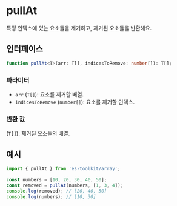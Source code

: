 # pullAt

특정 인덱스에 있는 요소들을 제거하고, 제거된 요소들을 반환해요.

## 인터페이스

```typescript
function pullAt<T>(arr: T[], indicesToRemove: number[]): T[];
```

### 파라미터

- `arr` (`T[]`): 요소를 제거할 배열.
- `indicesToRemove` (`number[]`): 요소를 제거할 인덱스.

### 반환 값

(`T[]`): 제거된 요소들의 배열.

## 예시

```typescript
import { pullAt } from 'es-toolkit/array';

const numbers = [10, 20, 30, 40, 50];
const removed = pullAt(numbers, [1, 3, 4]);
console.log(removed); // [20, 40, 50]
console.log(numbers); // [10, 30]
```
